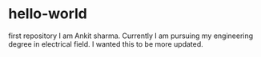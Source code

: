# hello-world
first repository
I am Ankit sharma. Currently I am pursuing my engineering degree in electrical field.
I wanted this to be more updated.
